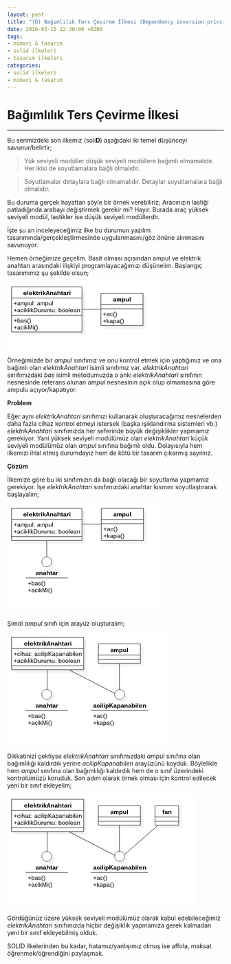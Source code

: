 ```yaml
---
layout: post
title: "(D) Bağımlılık Ters Çevirme İlkesi (Dependency inversion principle)"
date: 2016-03-15 22:30:00 +0200
tags:
- mimari & tasarım
- solid ilkeleri
- tasarım ilkeleri
categories:
- solid ilkeleri
- mimari & tasarım
---
```


# Bağımlılık Ters Çevirme İlkesi
---------------------------------

Bu serimizdeki son ilkemiz (soli**D**) aşağıdaki iki temel düşünceyi savunur/belirtir;  

> Yük seviyeli modüller düşük seviyeli modüllere bağımlı olmamalıdır. Her ikisi de soyutlamalara bağlı olmalıdır.

> Soyutlamalar detaylara bağlı olmamalıdır. Detaylar soyutlamalara bağlı olmalıdır.  

Bu duruma gerçek hayattan şöyle bir örnek verebiliriz;
Aracınızın lastiği patladığında arabayı değiştirmek gerekir mi? Hayır.
Burada araç yüksek seviyeli modül, lastikler ise düşük seviyeli modüllerdir.  

İşte şu an inceleyeceğimiz ilke bu durumun yazılım tasarımında/gerçekleştirmesinde uygulanmasını/göz önüne alınmasını savunuyor.  

Hemen örneğimize geçelim.
Basit olması açısından ampul ve elektrik anahtarı arasındaki ilişkiyi programlayacağımızı düşünelim.
Başlangıç tasarımımız şu şekilde olsun;  

![Onuncu Adım](/../resimler/solid/ilkeler10.png)

Örneğimizde bir *ampul* sınıfımız ve onu kontrol etmek için yaptığımız ve ona bağımlı olan *elektrikAnahtari* isimli sınıfımız var.
*elektrikAnahtari* sınıfımızdaki *bas* isimli metodumuzda o anki *elektrikAnahtari* sınıfının nesnesinde referans olunan *ampul* nesnesinin açık olup olmamasına göre ampulu açıyor/kapatıyor.  

**Problem**

Eğer aynı *elektrikAnahtari* sınıfımızı kullanarak oluşturacağımız nesnelerden daha fazla cihaz kontrol etmeyi istersek (başka ışıklandırma sistemleri vb.) *elektrikAnahtari* sınıfımızda her seferinde büyük değişiklikler yapmamız gerekiyor.
Yani yüksek seviyeli modülümüz olan *elektrikAnahtari* küçük seviyeli modülümüz olan *ampul* sınıfına bağımlı oldu.
Dolayısıyla hem ilkemizi ihlal etmiş durumdayız hem de kötü bir tasarım çıkarmış sayılırız.  

**Çözüm**

İlkemize göre bu iki sınıfımızın da bağlı olacağı bir soyutlama yapmamız gerekiyor.
İşe *elektrikAnahtari* sınıfımızdaki anahtar kısmını soyutlaştırarak başlayalım;  

![Onbirinci Adım](/../resimler/solid/ilkeler11.png)

Şimdi *ampul* sınıfı için arayüz oluşturalım;  

![Onikinci Adım](/../resimler/solid/ilkeler12.png)

Dikkatinizi çektiyse *elektrikAnahtari* sınıfımızdaki *ampul* sınıfına olan bağımlılığı kaldırdık yerine *acilipKapanabilen* arayüzünü koyduk.
Böylelikle hem *ampul* sınıfına olan bağımlılığı kaldırdık hem de o sınıf üzerindeki kontrolümüzü koruduk.
Son adım olarak örnek olması için kontrol edilecek yeni bir sınıf ekleyelim;  

![Onüçüncü Adım](/../resimler/solid/ilkeler13.png)

Gördüğünüz üzere yüksek seviyeli modülümüz olarak kabul edebileceğimiz *elektrikAnahtari* sınıfımızda hiçbir değişiklik yapmamıza gerek kalmadan yeni bir sınıf ekleyebilmiş olduk.  

SOLID ilkelerinden bu kadar, hatamız/yanlışımız olmuş ise affola, maksat öğrenmek/öğrendiğini paylaşmak.  
